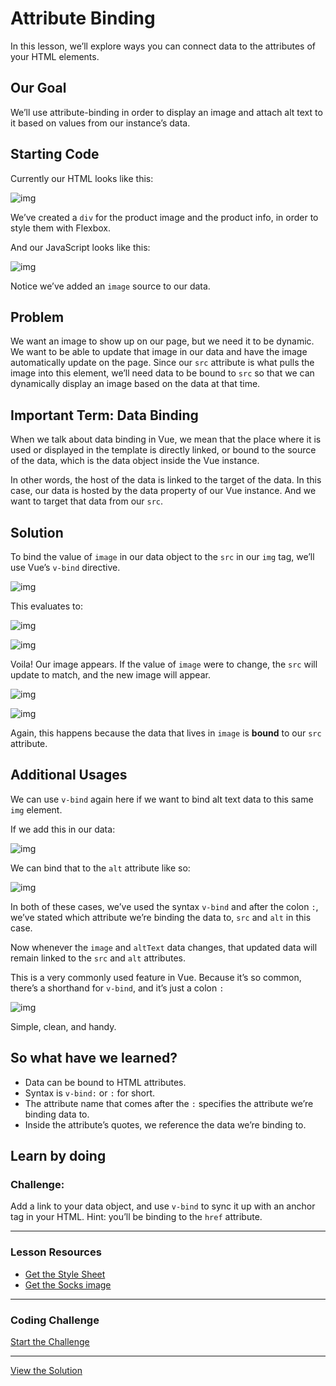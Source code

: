 # Attribute Binding

In this lesson, we’ll explore ways you can connect data to the attributes of your HTML elements.

## Our Goal

We’ll use attribute-binding in order to display an image and attach alt text to it based on values from our instance’s data.

## Starting Code

Currently our HTML looks like this:

![img](https://firebasestorage.googleapis.com/v0/b/vue-mastery.appspot.com/o/flamelink%2Fmedia%2F1578366149101_0.png?alt=media&token=8f78c670-eb4d-41f9-8d9f-5d20b0421d42)

We’ve created a `div` for the product image and the product info, in order to style them with Flexbox.

And our JavaScript looks like this:

![img](https://firebasestorage.googleapis.com/v0/b/vue-mastery.appspot.com/o/flamelink%2Fmedia%2F1578366149102_1.png?alt=media&token=e355cd57-efc9-4155-b890-b4af109c742f)

Notice we’ve added an `image` source to our data.

## Problem

We want an image to show up on our page, but we need it to be  dynamic. We want to be able to update that image in our data and have  the image automatically update on the page. Since our `src` attribute is what pulls the image into this element, we’ll need data to be bound to `src` so that we can dynamically display an image based on the data at that time.

## Important Term: Data Binding

When we talk about data binding in Vue, we mean that the place where  it is used or displayed in the template is directly linked, or bound to  the source of the data, which is the data object inside the Vue  instance.

In other words, the host of the data is linked to the target of the  data. In this case, our data is hosted by the data property of our Vue  instance. And we want to target that data from our `src`.

## Solution

To bind the value of `image` in our data object to the `src` in our `img` tag, we’ll use Vue’s  `v-bind` directive.

![img](https://firebasestorage.googleapis.com/v0/b/vue-mastery.appspot.com/o/flamelink%2Fmedia%2F1578366157163_2.png?alt=media&token=97ab06bb-145f-4e71-aae4-50e57f14ca03)

This evaluates to:

![img](https://firebasestorage.googleapis.com/v0/b/vue-mastery.appspot.com/o/flamelink%2Fmedia%2F1578366159691_3.png?alt=media&token=e559ec66-5b87-448c-bbac-5aac5107abd3)

![img](https://firebasestorage.googleapis.com/v0/b/vue-mastery.appspot.com/o/flamelink%2Fmedia%2F1578366170160_4.png?alt=media&token=e0829829-627b-44e1-9d96-fa22eaca1ac9)

Voila! Our image appears. If the value of `image` were to change, the `src` will update to match, and the new image will appear.

![img](https://firebasestorage.googleapis.com/v0/b/vue-mastery.appspot.com/o/flamelink%2Fmedia%2F1578366170161_5.png?alt=media&token=92dcef6e-c308-4ef2-953f-2295a44d3aaf)

![img](https://firebasestorage.googleapis.com/v0/b/vue-mastery.appspot.com/o/flamelink%2Fmedia%2F1578366211820_6.png?alt=media&token=8d11c5b3-5741-414c-a7ad-6d830f2f4229)

Again, this happens because the data that lives in `image` is **bound** to our `src` attribute.

## Additional Usages

We can use `v-bind` again here if we want to bind alt text data to this same `img` element.

If we add this in our data:

![img](https://firebasestorage.googleapis.com/v0/b/vue-mastery.appspot.com/o/flamelink%2Fmedia%2F1578366211821_7.png?alt=media&token=85a4b001-5fd3-4611-b5fd-b2c441c4549e)

We can bind that to the `alt`  attribute like so:

![img](https://firebasestorage.googleapis.com/v0/b/vue-mastery.appspot.com/o/flamelink%2Fmedia%2F1578366217476_8.png?alt=media&token=be01312f-67f6-4de6-a907-c1230deabba3)

In both of these cases, we’ve used the syntax `v-bind` and after the colon `:`, we’ve stated which attribute we’re binding the data to, `src` and `alt` in this case.

Now whenever the `image` and `altText` data changes, that updated data will remain linked to the `src` and `alt` attributes.

This is a very commonly used feature in Vue. Because it’s so common, there’s a shorthand for `v-bind`, and it’s just a colon `:`

![img](https://firebasestorage.googleapis.com/v0/b/vue-mastery.appspot.com/o/flamelink%2Fmedia%2F1578366221253_9.png?alt=media&token=02de2cc2-1c43-4b81-bd4b-d520ea22d80e)

Simple, clean, and handy.

## So what have we learned?

- Data can be bound to HTML attributes.
- Syntax is `v-bind:` or `:` for short.
- The attribute name that comes after the `:` specifies the attribute we’re binding data to.
- Inside the attribute’s quotes, we reference the data we’re binding to.

## Learn by doing

### Challenge:

Add a link to your data object, and use `v-bind` to sync it up with an anchor tag in your HTML. Hint: you’ll be binding to the `href` attribute.

---

### Lesson Resources

- [Get the Style Sheet](https://gist.github.com/atomjar/67db5aa9b7b9013dcf0d91c91f54e1a9)
- [Get the Socks image](https://www.vuemastery.com/images/challenges/vmSocks-green-onWhite.jpg)

---

### Coding Challenge

[Start the Challenge](https://codepen.io/GreggPollack/pen/bzXpYW) 

------

[View the Solution](https://codepen.io/GreggPollack/pen/pGMyda)